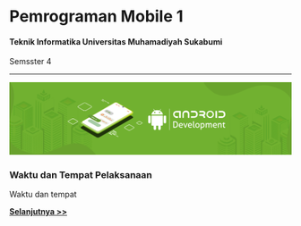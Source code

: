 # Pemrograman Mobile 1

#### Teknik Informatika Universitas Muhamadiyah Sukabumi

Semsster 4

---

![Banner](images/banner.png)

### Waktu dan Tempat Pelaksanaan

Waktu dan tempat

**[Selanjutnya >>](pre-requisite.md)**
